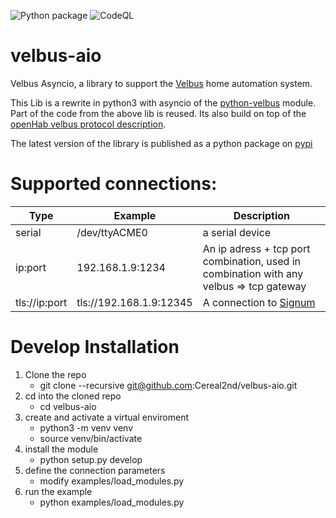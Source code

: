 ![Python package](https://github.com/Cereal2nd/velbus-aio/workflows/Python%20package/badge.svg)
![CodeQL](https://github.com/Cereal2nd/velbus-aio/workflows/CodeQL/badge.svg)

# velbus-aio

Velbus Asyncio, a library to support the [Velbus](https://www.velbus.eu/) home automation system.

This Lib is a rewrite in python3 with asyncio of the [python-velbus](https://github.com/thomasdelaet/python-velbus/) module.
Part of the code from the above lib is reused.
Its also build on top of the [openHab velbus protocol description](https://github.com/StefCoene/moduleprotocol).

The latest version of the library is published as a python package on [pypi](https://pypi.org/project/velbus-aio/)

# Supported connections:

| Type          | Example                 | Description                                                                             |
| ------------- | ----------------------- | --------------------------------------------------------------------------------------- |
| serial        | /dev/ttyACME0           | a serial device                                                                         |
| ip:port       | 192.168.1.9:1234        | An ip adress + tcp port combination, used in combination with any velbus => tcp gateway |
| tls://ip:port | tls://192.168.1.9:12345 | A connection to [Signum](https://www.velbus.eu/products/view/?id=458140)                |

# Develop Installation

1. Clone the repo
   - git clone --recursive git@github.com:Cereal2nd/velbus-aio.git
2. cd into the cloned repo
   - cd velbus-aio
3. create and activate a virtual enviroment
   - python3 -m venv venv
   - source venv/bin/activate
4. install the module
   - python setup.py develop
5. define the connection parameters
   - modify examples/load_modules.py
6. run the example
   - python examples/load_modules.py
